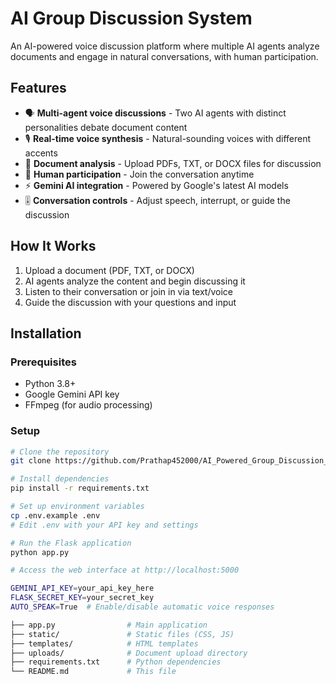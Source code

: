 # AI Group Discussion System

An AI-powered voice discussion platform where multiple AI agents analyze documents and engage in natural conversations, with human participation.

## Features

- 🗣️ **Multi-agent voice discussions** - Two AI agents with distinct personalities debate document content
- 🎙️ **Real-time voice synthesis** - Natural-sounding voices with different accents
- 📄 **Document analysis** - Upload PDFs, TXT, or DOCX files for discussion
- 💬 **Human participation** - Join the conversation anytime
- ⚡ **Gemini AI integration** - Powered by Google's latest AI models
- 🎚️ **Conversation controls** - Adjust speech, interrupt, or guide the discussion

## How It Works

1. Upload a document (PDF, TXT, or DOCX)
2. AI agents analyze the content and begin discussing it
3. Listen to their conversation or join in via text/voice
4. Guide the discussion with your questions and input

## Installation

### Prerequisites
- Python 3.8+
- Google Gemini API key
- FFmpeg (for audio processing)

### Setup

```bash
# Clone the repository
git clone https://github.com/Prathap452000/AI_Powered_Group_Discussion_Agents.git

# Install dependencies
pip install -r requirements.txt

# Set up environment variables
cp .env.example .env
# Edit .env with your API key and settings

# Run the Flask application
python app.py

# Access the web interface at http://localhost:5000

GEMINI_API_KEY=your_api_key_here
FLASK_SECRET_KEY=your_secret_key
AUTO_SPEAK=True  # Enable/disable automatic voice responses

├── app.py                # Main application
├── static/               # Static files (CSS, JS)
├── templates/            # HTML templates
├── uploads/              # Document upload directory
├── requirements.txt      # Python dependencies
└── README.md             # This file
